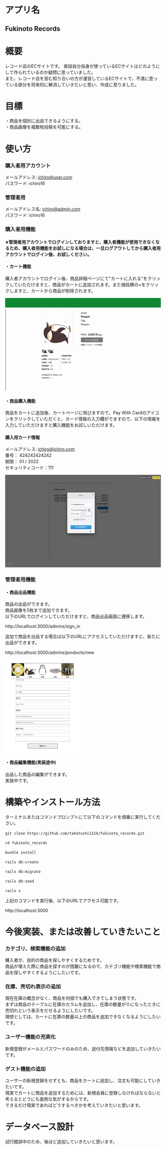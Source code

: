# アプリ名

## Fukinoto Records

# 概要
レコード店のECサイトです。
普段自分自身が使っているECサイトはどのようにして作られているのか疑問に思っていました。  
また、レコード店を営む知り合いの方が運営しているECサイトで、不満に思っている部分を将来的に解消していきたいと思い、作成に至りました。  

# 目標

・商品を個別に出品できるようにする。  
・商品画像を複数枚投稿を可能にする。  


# 使い方

### 購入者用アカウント
メールアドレス: ichiro@user.com  
パスワード: ichiro16  

### 管理者用
メールアドレス名: ichiro@admin.com  
パスワード: ichiro16  
### 購入者用機能

#### ※管理者用アカウントでログインしておりますと、購入者機能が使用できなくなるため、購入者用機能をお試しになる場合は、一旦ログアウトしてから購入者用アカウントでログイン後、お試しください。

#### ・カート機能

購入者アカウントでログイン後、商品詳細ページにて"カートに入れる"をクリックしていただけますと、商品がカートに追加されます。また値段横の×をクリックしますと、カートから商品が削除されます。

<img src="app/assets/images/cart_in.gif" height="300px;" />

#### ・商品購入機能

商品をカートに追加後、カートページに飛びますので、Pay With Cardのアイコンをクリックしていただくと、カード情報の入力欄がでますので、以下の情報を入力していただけますと購入機能をお試しいただけます。

#### 購入用カード情報  
メールアドレス: ichiro@ichiro.com  
番号： 424242424242  
期限： 01 / 2022  
セキュリティコード：111  

<img src="app/assets/images/charges.gif" height="300px;" />

### 管理者用機能

#### ・商品出品機能

商品の出品ができます。  
商品画像を5枚まで追加できます。  
以下のURLでログインしていただけますと、商品出品画面に遷移します。

http://localhost:3000/admins/sign_in 

追加で商品を出品する場合は以下のURLにアクセスしていただけますと、新たに出品ができます。

http://localhost:3000/admins/products/new

<img src="app/assets/images/new_product.png" height="300px;" />

#### ・商品編集機能(実装途中)

出品した商品の編集ができます。  
実装中です。  

# 構築やインストール方法

ターミナルまたはコマンドプロンプトにて以下のコマンドを順番に実行してください。

`git clone https://github.com/taketoshi1214/fukinoto_records.git`

`cd fukinoto_records`

`bundle install`

`rails db:create`

`rails db:migrate`

`rails db:seed`

`rails s`

上記のコマンドを実行後、以下のURLでアクセス可能です。

http://localhost:3000

# 今後実装、または改善していきたいこと

### カテゴリ、検索機能の追加

購入者が、目的の商品を探しやすくするためです。  
商品が増えた際に商品を探すのが困難になるので、カテゴリ機能や検索機能で商品を探しやすくするようにしたいです。  

### 在庫、売切れ表示の追加

現在在庫の概念がなく、商品を何個でも購入できてしまう状態です。  
まずは商品のテーブルに在庫のカラムを追加し、在庫の数量が０になったときに売切れという表示をだせるようにしたいです。  
理想としては、カートに在庫の数量以上の商品を追加できなくなるようにしたいです。  

### ユーザー機能の充実化

新規登録がメールとパスワードのみのため、送付先情報などを追加していきたいです。  

### ゲスト機能の追加

ユーザーの新規登録をせずとも、商品をカートに追加し、注文も可能にしていきたいです。  
現実でカートに商品を追加するためには、新規会員に登録しなければならないと考えるとどうにも面倒な気がするからです。  
できるだけ現実であればどうするべきかを考えていきたいと思います。  

# データベース設計

試行錯誤中のため、後ほど追加していきたいと思います。
